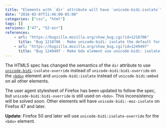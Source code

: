 ```yaml
---
title: "Elements with `dir` attribute will have `unicode-bidi:isolate`"
date: "2016-03-07T11:46:00-05:00"
categories: ["css", "html"]
tags: []
versions: ["47", "52-esr"]
references:
    - url: "https://bugzilla.mozilla.org/show_bug.cgi?id=1218706"
      title: "Bug 1218706 - Make unicode-bidi: isolate the default for elements with a dir attribute"
    - url: "https://bugzilla.mozilla.org/show_bug.cgi?id=1249497"
      title: "Bug 1249497 - Make bdo element use unicode-bidi: isolate-override"
---
```

The HTML5 spec has changed the semantics of the `dir` attribute to use [`unicode-bidi`](https://developer.mozilla.org/docs/Web/CSS/unicode-bidi)`:isolate-override` instead of `unicode-bidi:bidi-override` on the [`<bdo>`](https://developer.mozilla.org/docs/Web/HTML/Element/bdo) element and `unicode-bidi:isolate` instead of `unicode-bidi:embed` on all other elements.

The user agent stylesheet of Firefox has been updated to follow the spec, but `unicode-bidi:bidi-override` is still used on `<bdo>`. This inconsistency will be solved soon. Other elements will have `unicode-bidi:-moz-isolate` on Firefox 47 and later.

**Update**: Firefox 50 and later will use `unicode-bidi:isolate-override` for the `<bdo>` element.
